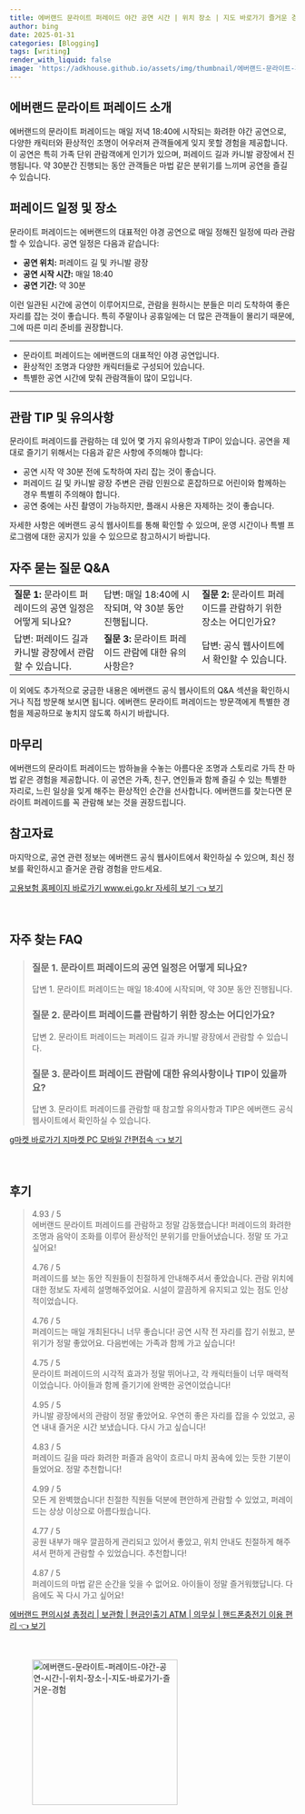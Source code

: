 ```yaml
---
title: 에버랜드 문라이트 퍼레이드 야간 공연 시간 | 위치 장소 | 지도 바로가기 즐거운 경험
author: bing
date: 2025-01-31
categories: [Blogging]
tags: [writing]
render_with_liquid: false
image: 'https://adkhouse.github.io/assets/img/thumbnail/에버랜드-문라이트-퍼레이드-야간-공연-시간-|-위치-장소-|-지도-바로가기-즐거운-경험.webp'
---
```



<h2 id='에버랜드 문라이트 퍼레이드 소개'>에버랜드 문라이트 퍼레이드 소개</h2>

<p>에버랜드의 문라이트 퍼레이드는 매일 저녁 18:40에 시작되는 화려한 야간 공연으로, 다양한 캐릭터와 환상적인 조명이 어우러져 관객들에게 잊지 못할 경험을 제공합니다. 이 공연은 특히 가족 단위 관람객에게 인기가 있으며, 퍼레이드 길과 카니발 광장에서 진행됩니다. 약 30분간 진행되는 동안 관객들은 마법 같은 분위기를 느끼며 공연을 즐길 수 있습니다.</p>

<h2 id='퍼레이드 일정 및 장소'>퍼레이드 일정 및 장소</h2>

<p>문라이트 퍼레이드는 에버랜드의 대표적인 야경 공연으로 매일 정해진 일정에 따라 관람할 수 있습니다. 공연 일정은 다음과 같습니다:</p>

<ul>
    <li><b>공연 위치:</b> 퍼레이드 길 및 카니발 광장</li>
    <li><b>공연 시작 시간:</b> 매일 18:40</li>
    <li><b>공연 기간:</b> 약 30분</li>
</ul>

<p>이런 일관된 시간에 공연이 이루어지므로, 관람을 원하시는 분들은 미리 도착하여 좋은 자리를 잡는 것이 좋습니다. 특히 주말이나 공휴일에는 더 많은 관객들이 몰리기 때문에, 그에 따른 미리 준비를 권장합니다.</p>

<hr />

<ul>
    <li>문라이트 퍼레이드는 에버랜드의 대표적인 야경 공연입니다.</li>
    <li>환상적인 조명과 다양한 캐릭터들로 구성되어 있습니다.</li>
    <li>특별한 공연 시간에 맞춰 관람객들이 많이 모입니다.</li>
</ul>

<hr />

<h2 id='관람 TIP 및 유의사항'>관람 TIP 및 유의사항</h2>

<p>문라이트 퍼레이드를 관람하는 데 있어 몇 가지 유의사항과 TIP이 있습니다. 공연을 제대로 즐기기 위해서는 다음과 같은 사항에 주의해야 합니다:</p>

<ul>
    <li>공연 시작 약 30분 전에 도착하여 자리 잡는 것이 좋습니다.</li>
    <li>퍼레이드 길 및 카니발 광장 주변은 관람 인원으로 혼잡하므로 어린이와 함께하는 경우 특별히 주의해야 합니다.</li>
    <li>공연 중에는 사진 촬영이 가능하지만, 플래시 사용은 자제하는 것이 좋습니다.</li>
</ul>

<p>자세한 사항은 에버랜드 공식 웹사이트를 통해 확인할 수 있으며, 운영 시간이나 특별 프로그램에 대한 공지가 있을 수 있으므로 참고하시기 바랍니다.</p>

<h2 id='자주 묻는 질문 Q&A'>자주 묻는 질문 Q&A</h2>

<table>
    <tr>
        <td><b>질문 1:</b> 문라이트 퍼레이드의 공연 일정은 어떻게 되나요?</td>
        <td>답변: 매일 18:40에 시작되며, 약 30분 동안 진행됩니다.</td>
        <td><b>질문 2:</b> 문라이트 퍼레이드를 관람하기 위한 장소는 어디인가요?</td>
    </tr>
    <tr>
        <td>답변: 퍼레이드 길과 카니발 광장에서 관람할 수 있습니다.</td>
        <td><b>질문 3:</b> 문라이트 퍼레이드 관람에 대한 유의사항은?</td>
        <td>답변: 공식 웹사이트에서 확인할 수 있습니다.</td>
    </tr>
</table>

<p>이 외에도 추가적으로 궁금한 내용은 에버랜드 공식 웹사이트의 Q&A 섹션을 확인하시거나 직접 방문해 보시면 됩니다. 에버랜드 문라이트 퍼레이드는 방문객에게 특별한 경험을 제공하므로 놓치지 않도록 하시기 바랍니다.</p>

<h2 id='마무리'>마무리</h2>

<p>에버랜드의 문라이트 퍼레이드는 밤하늘을 수놓는 아름다운 조명과 스토리로 가득 찬 마법 같은 경험을 제공합니다. 이 공연은 가족, 친구, 연인들과 함께 즐길 수 있는 특별한 자리로, 느린 일상을 잊게 해주는 환상적인 순간을 선사합니다. 에버랜드를 찾는다면 문라이트 퍼레이드를 꼭 관람해 보는 것을 권장드립니다.</p>

<h2 id='참고자료'>참고자료</h2>

<p>마지막으로, 공연 관련 정보는 에버랜드 공식 웹사이트에서 확인하실 수 있으며, 최신 정보를 확인하시고 즐거운 관람 경험을 만드세요.</p>


<p><a class="click-button" title="고용보험 홈페이지 바로가기 www.ei.go.kr 자세히 보기" href="https://adkhouse.github.io/posts/%EA%B3%A0%EC%9A%A9%EB%B3%B4%ED%97%98-%ED%99%88%ED%8E%98%EC%9D%B4%EC%A7%80-%EB%B0%94%EB%A1%9C%EA%B0%80%EA%B8%B0-www.ei.go.kr-%EC%9E%90%EC%84%B8%ED%9E%88-%EB%B3%B4%EA%B8%B0/" rel="dofollow">고용보험 홈페이지 바로가기 www.ei.go.kr 자세히 보기 👈 보기</a></p><br>
<h2 id='자주_찾는_FAQ'>자주 찾는 FAQ</h2>
<div itemscope="" itemtype="https://schema.org/FAQPage"> 
<blockquote> 
<div itemscope="" itemprop="mainEntity" itemtype="https://schema.org/Question"> 
<h3 itemprop="name">질문 1. 문라이트 퍼레이드의 공연 일정은 어떻게 되나요?</h3> 
<div itemscope="" itemprop="acceptedAnswer" itemtype="https://schema.org/Answer"> 
<span itemprop="text"> 
<p>답변 1. 문라이트 퍼레이드는 매일 18:40에 시작되며, 약 30분 동안 진행됩니다.</p> 
</span> 
</div> 
</div> 

<div itemscope="" itemprop="mainEntity" itemtype="https://schema.org/Question"> 
<h3 itemprop="name">질문 2. 문라이트 퍼레이드를 관람하기 위한 장소는 어디인가요?</h3> 
<div itemscope="" itemprop="acceptedAnswer" itemtype="https://schema.org/Answer"> 
<span itemprop="text"> 
<p>답변 2. 문라이트 퍼레이드는 퍼레이드 길과 카니발 광장에서 관람할 수 있습니다.</p> 
</span> 
</div> 
</div> 

<div itemscope="" itemprop="mainEntity" itemtype="https://schema.org/Question"> 
<h3 itemprop="name">질문 3. 문라이트 퍼레이드 관람에 대한 유의사항이나 TIP이 있을까요?</h3> 
<div itemscope="" itemprop="acceptedAnswer" itemtype="https://schema.org/Answer"> 
<span itemprop="text"> 
<p>답변 3. 문라이트 퍼레이드를 관람할 때 참고할 유의사항과 TIP은 에버랜드 공식 웹사이트에서 확인하실 수 있습니다.</p> 
</span> 
</div> 
</div> 
</blockquote> 
</div>
<p><a class="click-button" title="g마켓 바로가기 지마켓 PC 모바일 간편접속" href="https://adkhouse.github.io/posts/g%EB%A7%88%EC%BC%93-%EB%B0%94%EB%A1%9C%EA%B0%80%EA%B8%B0-%EC%A7%80%EB%A7%88%EC%BC%93-PC-%EB%AA%A8%EB%B0%94%EC%9D%BC-%EA%B0%84%ED%8E%B8%EC%A0%91%EC%86%8D/" rel="dofollow">g마켓 바로가기 지마켓 PC 모바일 간편접속 👈 보기</a></p><br>
<h2 id='후기'>후기</h2>
<div itemscope itemtype="https://schema.org/Product">
  <blockquote>
  <div itemprop="review" itemscope itemtype="https://schema.org/Review">
      <div itemprop="reviewRating" itemscope itemtype="https://schema.org/Rating"> <span itemprop="ratingValue">4.93</span> / <span itemprop="bestRating">5</span> </div>
      <span itemprop="reviewBody">에버랜드 문라이트 퍼레이드를 관람하고 정말 감동했습니다! 퍼레이드의 화려한 조명과 음악이 조화를 이루어 환상적인 분위기를 만들어냈습니다. 정말 또 가고 싶어요!</span>
  </div>
  <br>
  <div itemprop="review" itemscope itemtype="https://schema.org/Review">
      <div itemprop="reviewRating" itemscope itemtype="https://schema.org/Rating"> <span itemprop="ratingValue">4.76</span> / <span itemprop="bestRating">5</span> </div>
      <span itemprop="reviewBody">퍼레이드를 보는 동안 직원들이 친절하게 안내해주셔서 좋았습니다. 관람 위치에 대한 정보도 자세히 설명해주었어요. 시설이 깔끔하게 유지되고 있는 점도 인상적이었습니다.</span>
  </div>
  <br>
  <div itemprop="review" itemscope itemtype="https://schema.org/Review">
      <div itemprop="reviewRating" itemscope itemtype="https://schema.org/Rating"> <span itemprop="ratingValue">4.76</span> / <span itemprop="bestRating">5</span> </div>
      <span itemprop="reviewBody">퍼레이드는 매일 개최된다니 너무 좋습니다! 공연 시작 전 자리를 잡기 쉬웠고, 분위기가 정말 좋았어요. 다음번에는 가족과 함께 가고 싶습니다!</span>
  </div>
  <br>
  <div itemprop="review" itemscope itemtype="https://schema.org/Review">
      <div itemprop="reviewRating" itemscope itemtype="https://schema.org/Rating"> <span itemprop="ratingValue">4.75</span> / <span itemprop="bestRating">5</span> </div>
      <span itemprop="reviewBody">문라이트 퍼레이드의 시각적 효과가 정말 뛰어나고, 각 캐릭터들이 너무 매력적이었습니다. 아이들과 함께 즐기기에 완벽한 공연이었습니다!</span>
  </div>
  <br>
  <div itemprop="review" itemscope itemtype="https://schema.org/Review">
      <div itemprop="reviewRating" itemscope itemtype="https://schema.org/Rating"> <span itemprop="ratingValue">4.95</span> / <span itemprop="bestRating">5</span> </div>
      <span itemprop="reviewBody">카니발 광장에서의 관람이 정말 좋았어요. 우연히 좋은 자리를 잡을 수 있었고, 공연 내내 즐거운 시간 보냈습니다. 다시 가고 싶습니다!</span>
  </div>
  <br>
  <div itemprop="review" itemscope itemtype="https://schema.org/Review">
      <div itemprop="reviewRating" itemscope itemtype="https://schema.org/Rating"> <span itemprop="ratingValue">4.83</span> / <span itemprop="bestRating">5</span> </div>
      <span itemprop="reviewBody">퍼레이드 길을 따라 화려한 퍼즐과 음악이 흐르니 마치 꿈속에 있는 듯한 기분이 들었어요. 정말 추천합니다!</span>
  </div>
  <br>
  <div itemprop="review" itemscope itemtype="https://schema.org/Review">
      <div itemprop="reviewRating" itemscope itemtype="https://schema.org/Rating"> <span itemprop="ratingValue">4.99</span> / <span itemprop="bestRating">5</span> </div>
      <span itemprop="reviewBody">모든 게 완벽했습니다! 친절한 직원들 덕분에 편안하게 관람할 수 있었고, 퍼레이드는 상상 이상으로 아름다웠습니다.</span>
  </div>
  <br>
  <div itemprop="review" itemscope itemtype="https://schema.org/Review">
      <div itemprop="reviewRating" itemscope itemtype="https://schema.org/Rating"> <span itemprop="ratingValue">4.77</span> / <span itemprop="bestRating">5</span> </div>
      <span itemprop="reviewBody">공원 내부가 매우 깔끔하게 관리되고 있어서 좋았고, 위치 안내도 친절하게 해주셔서 편하게 관람할 수 있었습니다. 추천합니다!</span>
  </div>
  <br>
  <div itemprop="review" itemscope itemtype="https://schema.org/Review">
      <div itemprop="reviewRating" itemscope itemtype="https://schema.org/Rating"> <span itemprop="ratingValue">4.87</span> / <span itemprop="bestRating">5</span> </div>
      <span itemprop="reviewBody">퍼레이드의 마법 같은 순간을 잊을 수 없어요. 아이들이 정말 즐거워했답니다. 다음에도 꼭 다시 가고 싶어요!</span>
  </div>
  </blockquote>
</div>
<p><a class="click-button" title="에버랜드 편의시설 총정리 | 보관함 | 현금인출기 ATM | 의무실 | 핸드폰충전기 이용 편리" href="https://adkhouse.github.io/posts/%EC%97%90%EB%B2%84%EB%9E%9C%EB%93%9C-%ED%8E%B8%EC%9D%98%EC%8B%9C%EC%84%A4-%EC%B4%9D%EC%A0%95%EB%A6%AC-%EB%B3%B4%EA%B4%80%ED%95%A8-%ED%98%84%EA%B8%88%EC%9D%B8%EC%B6%9C%EA%B8%B0-ATM-%EC%9D%98%EB%AC%B4%EC%8B%A4-%ED%95%B8%EB%93%9C%ED%8F%B0%EC%B6%A9%EC%A0%84%EA%B8%B0-%EC%9D%B4%EC%9A%A9-%ED%8E%B8%EB%A6%AC/" rel="dofollow">에버랜드 편의시설 총정리 | 보관함 | 현금인출기 ATM | 의무실 | 핸드폰충전기 이용 편리 👈 보기</a></p><br>
<figure class="image"><img src="https://adkhouse.github.io/assets/img/thumbnail/에버랜드-문라이트-퍼레이드-야간-공연-시간-|-위치-장소-|-지도-바로가기-즐거운-경험.webp" alt="에버랜드-문라이트-퍼레이드-야간-공연-시간-|-위치-장소-|-지도-바로가기-즐거운-경험" width="256" height="256"></figure>